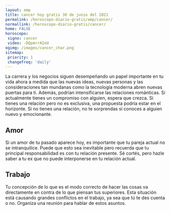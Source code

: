 ```yaml
---
layout: amp
title: cancer hoy gratis 30 de junio del 2021 
permalink: /horoscopo-diario-gratis/amp/cancer/
normallink: /horoscopo-diario-gratis/cancer/
home: FALSE
horoscopo:
 signo: cancer
 video: -DQpmrrAIeU
ogimg: /images/cancer_char.png
sitemap:
 priority: 1
 changefreq: 'daily'
---
```



La carrera y los negocios siguen desempeñando un papel importante en tu vida ahora a medida que las nuevas ideas, nuevas personas y las consideraciones tan mundanas como la tecnología moderna abren nuevas puertas para ti. Además, podrían intensificarse las relaciones románticas. Si actualmente tienes un compromiso con alguien, espera que crezca. Si tienes una relación pero no es exclusiva, una propuesta podría estar en el horizonte. Si no tienes una relación, no te sorprendas si conoces a alguien nuevo y emocionante.

## Amor

Si un amor de tu pasado aparece hoy, es importante que tu pareja actual no se intranquilice. Puede que esto sea inevitable pero recuerda que tu principal responsabilidad es con tu relación presente. Sé cortés, pero hazle saber a tu ex que no puede interponerse en tu relación actual.

## Trabajo

Tu concepción de lo que es el modo correcto de hacer las cosas va directamente en contra de lo que piensan tus superiores. Esta situación está causando grandes conflictos en el trabajo, ya sea que tú te des cuenta o no. Organiza una reunión para hablar de estos asuntos.